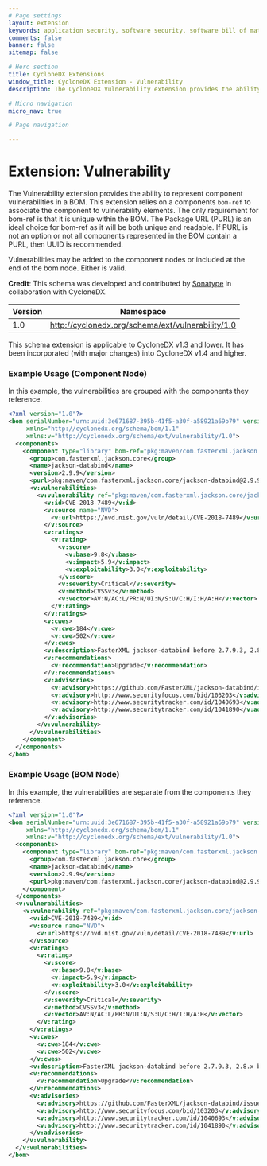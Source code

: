 ```yaml
---
# Page settings
layout: extension
keywords: application security, software security, software bill of material, SBOM, BOM, open source, supply chain, specification, spdx, license, package url, purl, cpe
comments: false
banner: false
sitemap: false

# Hero section
title: CycloneDX Extensions
window_title: CycloneDX Extension - Vulnerability
description: The CycloneDX Vulnerability extension provides the ability to represent component vulnerabilities in a BOM.

# Micro navigation
micro_nav: true

# Page navigation

---
```


# Extension: Vulnerability

The Vulnerability extension provides the ability to represent component vulnerabilities in a BOM.
This extension relies on a components `bom-ref` to associate the component to vulnerability elements. The only 
requirement for bom-ref is that it is unique within the BOM. The Package URL (PURL) is an ideal choice for 
bom-ref as it will be both unique and readable. If PURL is not an option or not all components represented in 
the BOM contain a PURL, then UUID is recommended.

Vulnerabilities may be added to the component nodes or included at the end of the bom node. Either is valid.

**Credit**: This schema was developed and contributed by [Sonatype](https://www.sonatype.com) in collaboration with CycloneDX.

| Version | Namespace |
| ------- | --------- |
| 1.0 | http://cyclonedx.org/schema/ext/vulnerability/1.0 |

<div class="callout callout--warning">
This schema extension is applicable to CycloneDX v1.3 and lower. It has been incorporated (with major changes) into
CycloneDX v1.4 and higher.
</div>

### Example Usage (Component Node)

In this example, the vulnerabilities are grouped with the components they reference.

```xml
<?xml version="1.0"?>
<bom serialNumber="urn:uuid:3e671687-395b-41f5-a30f-a58921a69b79" version="1"
     xmlns="http://cyclonedx.org/schema/bom/1.1"
     xmlns:v="http://cyclonedx.org/schema/ext/vulnerability/1.0">
  <components>
    <component type="library" bom-ref="pkg:maven/com.fasterxml.jackson.core/jackson-databind@2.9.9">
      <group>com.fasterxml.jackson.core</group>
      <name>jackson-databind</name>
      <version>2.9.9</version>
      <purl>pkg:maven/com.fasterxml.jackson.core/jackson-databind@2.9.9</purl>
      <v:vulnerabilities>
        <v:vulnerability ref="pkg:maven/com.fasterxml.jackson.core/jackson-databind@2.9.9">
          <v:id>CVE-2018-7489</v:id>
          <v:source name="NVD">
            <v:url>https://nvd.nist.gov/vuln/detail/CVE-2018-7489</v:url>
          </v:source>
          <v:ratings>
            <v:rating>
              <v:score>
                <v:base>9.8</v:base>
                <v:impact>5.9</v:impact>
                <v:exploitability>3.0</v:exploitability>
              </v:score>
              <v:severity>Critical</v:severity>
              <v:method>CVSSv3</v:method>
              <v:vector>AV:N/AC:L/PR:N/UI:N/S:U/C:H/I:H/A:H</v:vector>
            </v:rating>
          </v:ratings>
          <v:cwes>
            <v:cwe>184</v:cwe>
            <v:cwe>502</v:cwe>
          </v:cwes>
          <v:description>FasterXML jackson-databind before 2.7.9.3, 2.8.x before 2.8.11.1 and 2.9.x before 2.9.5 allows unauthenticated remote code execution because of an incomplete fix for the CVE-2017-7525 deserialization flaw. This is exploitable by sending maliciously crafted JSON input to the readValue method of the ObjectMapper, bypassing a blacklist that is ineffective if the c3p0 libraries are available in the classpath.</v:description>
          <v:recommendations>
            <v:recommendation>Upgrade</v:recommendation>
          </v:recommendations>
          <v:advisories>
            <v:advisory>https://github.com/FasterXML/jackson-databind/issues/1931</v:advisory>
            <v:advisory>http://www.securityfocus.com/bid/103203</v:advisory>
            <v:advisory>http://www.securitytracker.com/id/1040693</v:advisory>
            <v:advisory>http://www.securitytracker.com/id/1041890</v:advisory>
          </v:advisories>
        </v:vulnerability>
      </v:vulnerabilities>
    </component>
  </components>
</bom>
```

### Example Usage (BOM Node)

In this example, the vulnerabilities are separate from the components they reference.

```xml
<?xml version="1.0"?>
<bom serialNumber="urn:uuid:3e671687-395b-41f5-a30f-a58921a69b79" version="1"
     xmlns="http://cyclonedx.org/schema/bom/1.1"
     xmlns:v="http://cyclonedx.org/schema/ext/vulnerability/1.0">
  <components>
    <component type="library" bom-ref="pkg:maven/com.fasterxml.jackson.core/jackson-databind@2.9.9">
      <group>com.fasterxml.jackson.core</group>
      <name>jackson-databind</name>
      <version>2.9.9</version>
      <purl>pkg:maven/com.fasterxml.jackson.core/jackson-databind@2.9.9</purl>
    </component>
  </components>
  <v:vulnerabilities>
    <v:vulnerability ref="pkg:maven/com.fasterxml.jackson.core/jackson-databind@2.9.9">
      <v:id>CVE-2018-7489</v:id>
      <v:source name="NVD">
        <v:url>https://nvd.nist.gov/vuln/detail/CVE-2018-7489</v:url>
      </v:source>
      <v:ratings>
        <v:rating>
          <v:score>
            <v:base>9.8</v:base>
            <v:impact>5.9</v:impact>
            <v:exploitability>3.0</v:exploitability>
          </v:score>
          <v:severity>Critical</v:severity>
          <v:method>CVSSv3</v:method>
          <v:vector>AV:N/AC:L/PR:N/UI:N/S:U/C:H/I:H/A:H</v:vector>
        </v:rating>
      </v:ratings>
      <v:cwes>
        <v:cwe>184</v:cwe>
        <v:cwe>502</v:cwe>
      </v:cwes>
      <v:description>FasterXML jackson-databind before 2.7.9.3, 2.8.x before 2.8.11.1 and 2.9.x before 2.9.5 allows unauthenticated remote code execution because of an incomplete fix for the CVE-2017-7525 deserialization flaw. This is exploitable by sending maliciously crafted JSON input to the readValue method of the ObjectMapper, bypassing a blacklist that is ineffective if the c3p0 libraries are available in the classpath.</v:description>
      <v:recommendations>
        <v:recommendation>Upgrade</v:recommendation>
      </v:recommendations>
      <v:advisories>
        <v:advisory>https://github.com/FasterXML/jackson-databind/issues/1931</v:advisory>
        <v:advisory>http://www.securityfocus.com/bid/103203</v:advisory>
        <v:advisory>http://www.securitytracker.com/id/1040693</v:advisory>
        <v:advisory>http://www.securitytracker.com/id/1041890</v:advisory>
      </v:advisories>
    </v:vulnerability>
  </v:vulnerabilities>
</bom>
```
